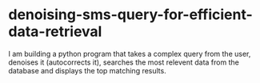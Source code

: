 # denoising-sms-query-for-efficient-data-retrieval
I am building a python program that takes a complex query from the user, denoises it (autocorrects it), searches the most relevent data from the database and displays the top matching results.
